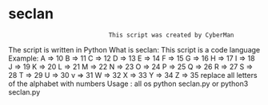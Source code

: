 # seclan
                                This script was created by CyberMan
The script is written in Python
What is seclan: This script is a code language
Example: 
A => 10
B => 11
C => 12
D => 13
E => 14
F => 15
G => 16
H => 17
I => 18
J => 19
K => 20
L => 21
M => 22
N => 23
O => 24
P => 25
Q => 26
R => 27
S => 28
T => 29
U => 30
v => 31
W => 32
X => 33
Y => 34
Z => 35
replace all letters of the alphabet with numbers
Usage : all os 
python seclan.py
or
python3 seclan.py
